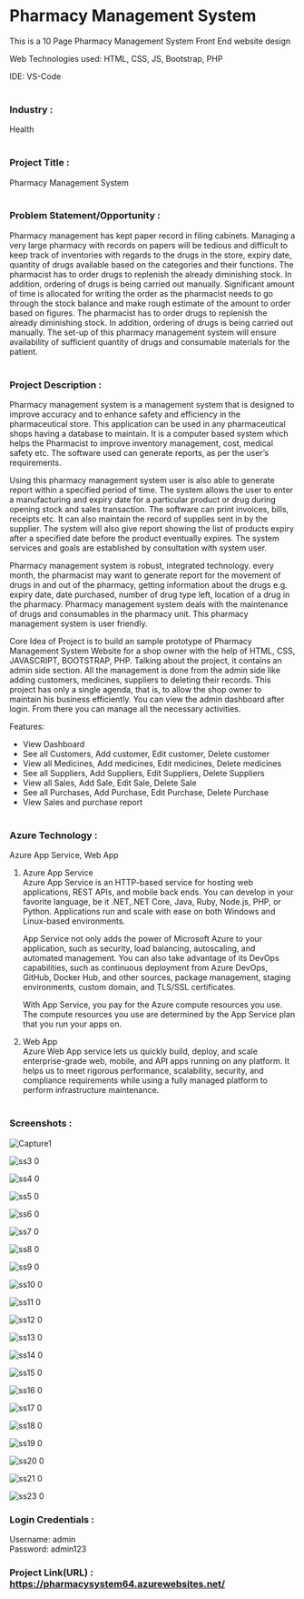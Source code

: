 # Pharmacy Management System
This is a 10 Page Pharmacy Management System Front End website design

Web Technologies used: HTML, CSS, JS, Bootstrap, PHP

IDE: VS-Code
<br><br>

### Industry :
Health
<br><br>

### Project Title :
Pharmacy Management System
<br><br>

### Problem Statement/Opportunity :
Pharmacy management has kept paper record in filing cabinets. Managing a very large pharmacy with records on papers will be tedious and difficult to keep track of inventories with regards to the drugs in the store, expiry date, quantity of drugs available based on the categories and their functions. The pharmacist has to order drugs to replenish the already diminishing stock. In addition, ordering of drugs is being carried out manually. Significant amount of time is allocated for writing the order as the pharmacist needs to go through the stock balance and make rough estimate of the amount to order based on figures. The pharmacist has to order drugs to replenish the already diminishing stock. In addition, ordering of drugs is being carried out manually. The set-up of this pharmacy management system will ensure availability of sufficient quantity of drugs and consumable materials for the patient. 
<br><br>

### Project Description :
Pharmacy management system is a management system that is designed to improve accuracy and to enhance safety and efficiency in the pharmaceutical store. This application can be used in any pharmaceutical shops having a database to maintain. It is a computer based system which helps the Pharmacist to improve inventory management, cost, medical safety etc. The software used can generate reports, as per the user’s requirements.

Using this pharmacy management system user is also able to generate report within a specified period of time. The system allows the user to enter a manufacturing and expiry date for a particular product or drug during opening stock and sales transaction. The software can print invoices, bills, receipts etc. It can also maintain the record of supplies sent in by the supplier. The system will also give report showing the list of products expiry after a specified date before the product eventually expires. The system services and goals are established by consultation with system user. 

Pharmacy management system is robust, integrated technology. every month, the pharmacist may want to generate report for the movement of drugs in and out of the pharmacy, getting information about the drugs e.g. expiry date, date purchased, number of drug type left, location of a drug in the pharmacy. Pharmacy management system deals with the maintenance of drugs and consumables in the pharmacy unit. This pharmacy management system is user friendly.

Core Idea of Project is to build an sample prototype of Pharmacy Management System Website for a shop owner with the help of HTML, CSS, JAVASCRIPT, BOOTSTRAP, PHP. Talking about the project, it contains an admin side section. All the management is done from the admin side like adding customers, medicines, suppliers to deleting their records. This project has only a single agenda, that is, to allow the shop owner to maintain his business efficiently. You can view the admin dashboard after login. From there you can manage all the necessary activities.

Features:
* View Dashboard
* See all Customers, Add customer, Edit customer, Delete customer
* View all Medicines, Add medicines, Edit medicines, Delete medicines
* See all Suppliers, Add Suppliers, Edit Suppliers, Delete Suppliers
* View all Sales, Add Sale, Edit Sale, Delete Sale
* See all Purchases, Add Purchase, Edit Purchase, Delete Purchase
* View Sales and purchase report
<br><br>

### Azure Technology :
Azure App Service, Web App

1. Azure App Service<br>
   Azure App Service is an HTTP-based service for hosting web applications, REST APIs, and mobile back ends. You can develop in your favorite language, be it .NET,.NET Core, Java, Ruby, Node.js, PHP, or Python. Applications run and scale with ease on both Windows and Linux-based environments.

   App Service not only adds the power of Microsoft Azure to your application, such as security, load balancing, autoscaling, and automated management. You can also  take advantage of its DevOps capabilities, such as continuous deployment from Azure DevOps, GitHub, Docker Hub, and other sources, package management, staging environments, custom domain, and TLS/SSL certificates.

   With App Service, you pay for the Azure compute resources you use. The compute resources you use are determined by the App Service plan that you run your apps on.

2. Web App<br>
   Azure Web App service lets us quickly build, deploy, and scale enterprise-grade web, mobile, and API apps running on any platform. It helps us to meet rigorous performance, scalability, security, and compliance requirements while using a fully managed platform to perform infrastructure maintenance.
<br><br>

### Screenshots :

![Capture1](https://user-images.githubusercontent.com/88621875/175772186-e21e14bd-9a7d-42c5-a5d7-3327a5dd2e26.PNG)

![ss3 0](https://user-images.githubusercontent.com/88621875/175772221-09aa4e62-da21-4785-8d69-cc506ae78aa7.png)

![ss4 0](https://user-images.githubusercontent.com/88621875/175772225-264c42c1-22c0-4d5b-802b-f7455eb2d7c4.png)

![ss5 0](https://user-images.githubusercontent.com/88621875/175772228-1128b775-b912-4e65-977a-dd524a460f9a.png)

![ss6 0](https://user-images.githubusercontent.com/88621875/175772239-2a28782f-513f-4c74-b77a-82d4322da805.png)

![ss7 0](https://user-images.githubusercontent.com/88621875/175772247-1d678f7e-cc7a-4fbe-9ddd-a3f2a3723c10.png)

![ss8 0](https://user-images.githubusercontent.com/88621875/175772252-8e9522ea-d5f1-44ff-903e-08843f3ff27c.png)

![ss9 0](https://user-images.githubusercontent.com/88621875/175772254-e4dc4ed6-fec0-4a5c-827d-b7f86cb40abe.png)

![ss10 0](https://user-images.githubusercontent.com/88621875/175772259-7f147f86-05c2-4e97-b4dc-1ddac0abba37.png)

![ss11 0](https://user-images.githubusercontent.com/88621875/175772263-bc9655ca-48f6-4164-8e0f-14c256c9bd26.png)

![ss12 0](https://user-images.githubusercontent.com/88621875/175772266-237d326d-44e2-4ca9-938b-b1fab4b50dc7.png)

![ss13 0](https://user-images.githubusercontent.com/88621875/175772272-48299d21-d195-4e3e-9ead-e91e051360bf.png)

![ss14 0](https://user-images.githubusercontent.com/88621875/175772275-c895bd67-73fb-4d48-b833-4474fa0228b5.png)

![ss15 0](https://user-images.githubusercontent.com/88621875/175772280-9e754450-88f3-4d99-823a-b4bc88a3ba31.png)

![ss16 0](https://user-images.githubusercontent.com/88621875/175772287-a4d8fdd1-8fc6-43cd-9045-a729da1a6728.png)

![ss17 0](https://user-images.githubusercontent.com/88621875/175772292-71ef6b63-50de-4662-b823-e2eee8c7cd09.png)

![ss18 0](https://user-images.githubusercontent.com/88621875/175772298-ac534141-da68-4de1-a3a4-c71c923c9a35.png)

![ss19 0](https://user-images.githubusercontent.com/88621875/175772301-b4936e2f-38ce-4b0e-920d-4aee9c092821.png)

![ss20 0](https://user-images.githubusercontent.com/88621875/175772303-e4080fac-5530-461e-af1c-36f09fa298cf.png)

![ss21 0](https://user-images.githubusercontent.com/88621875/175772307-5c67fd4e-5b0f-4107-9cf1-5a6f193e9b5a.png)

![ss23 0](https://user-images.githubusercontent.com/88621875/175772310-50fa39ff-9788-4eea-b4ac-909de8949095.png)


### Login Credentials :
Username: admin <br>
Password: admin123


### Project Link(URL) : https://pharmacysystem64.azurewebsites.net/


